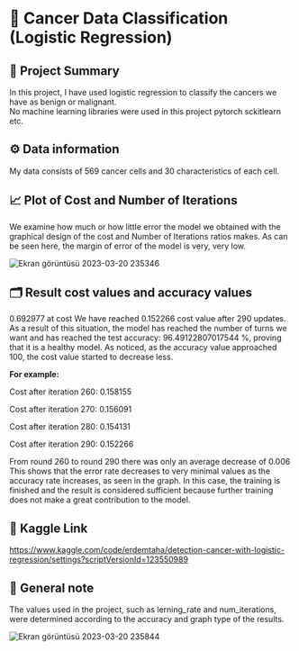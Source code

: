 # 🦠 Cancer Data Classification (Logistic Regression)
## 📑 Project Summary
In this project, I have used logistic regression to classify the cancers we have as benign or malignant.       
No machine learning libraries were used in this project pytorch sckitlearn etc.

## ⚙️ Data information
My data consists of 569 cancer cells and 30 characteristics of each cell.

## 📈 Plot of Cost and Number of Iterations
We examine how much or how little error the model we obtained with the graphical design of the cost and Number of Iterations ratios makes. As can be seen here, the margin of error of the model is very, very low.

![Ekran görüntüsü 2023-03-20 235346](https://user-images.githubusercontent.com/54312783/226463544-3fcad5f4-99f1-42a9-8422-a74093099d34.png)

## 🗂 Result cost values and accuracy values 
0.692977 at cost We have reached 0.152266 cost value after 290 updates. As a result of this situation, the model has reached the number of turns we want and has reached the test accuracy: 96.49122807017544 %, proving that it is a healthy model. As noticed, as the accuracy value approached 100, the cost value started to decrease less.

**For example:**

Cost after iteration 260: 0.158155

Cost after iteration 270: 0.156091

Cost after iteration 280: 0.154131

Cost after iteration 290: 0.152266

From round 260 to round 290 there was only an average decrease of 0.006 This shows that the error rate decreases to very minimal values as the accuracy rate increases, as seen in the graph. In this case, the training is finished and the result is considered sufficient because further training does not make a great contribution to the model.

## 🔗 Kaggle Link
 https://www.kaggle.com/code/erdemtaha/detection-cancer-with-logistic-regression/settings?scriptVersionId=123550989
## 🧾 General note
The values used in the project, such as lerning_rate and num_iterations, were determined according to the accuracy and graph type of the results.


![Ekran görüntüsü 2023-03-20 235844](https://user-images.githubusercontent.com/54312783/226464805-f28f2ce1-3652-426a-804d-b39671ecb899.png)
